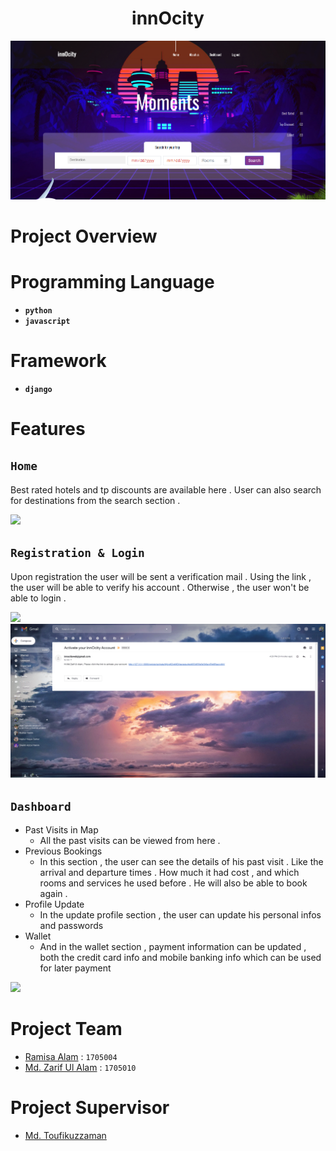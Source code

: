 <h1 align="center"> <b> innOcity </b> </h1>

![](/Miscellaneous/ReadMe%20Files/home2.png)

# Project Overview

# Programming Language 

* **`python`** 
* **`javascript`**

# Framework
* **`django`**

# Features

## `Home`
Best rated hotels and tp discounts are available here . User can also search for destinations from the search section .

![](/Miscellaneous/ReadMe%20Files/home_gif.gif)

## `Registration & Login`
Upon registration the user will be sent a verification mail . Using the link , the user will be able to verify his account . Otherwise , the user won't be able to login .

![](/Miscellaneous/ReadMe%20Files/register_gif.gif)
![](/Miscellaneous/ReadMe%20Files/activation_gif.gif)

## `Dashboard`
- Past Visits in Map  
  - All the past visits can be viewed from here .
- Previous Bookings
  - In this section , the user can see the details of his past visit . Like the arrival and departure times . How much it had cost , and which rooms and services he used before . He will also be able to book again .
- Profile Update
  - In the update profile section , the user can update his personal infos and passwords 
- Wallet
  - And in the wallet section , payment information can be updated , both the credit card info and mobile banking info which can be used for later payment

![](Miscellaneous/ReadMe%20Files/dashboard_gif.gif)

# Project Team

* [Ramisa Alam](https://github.com/ramisa2108) : `1705004`
* [Md. Zarif Ul Alam](https://github.com/zarif98sjs/) : `1705010`

# Project Supervisor

- [Md. Toufikuzzaman](https://cse.buet.ac.bd/faculty_list/detail/toufikuzzaman)